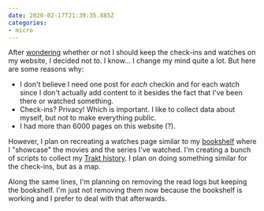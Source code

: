 ```yaml
---
date: 2020-02-17T21:39:35.885Z
categories:
- micro
---
```


After [wondering](/2020/02/17/n4) whether or not I should keep the check-ins and watches on my website, I decided not to. I know... I change my mind quite a lot. But here are some reasons why:

- I don't believe I need one post for _each_ checkin and for each watch since I don't actually add content to it besides the fact that I've been there or watched something.
- Check-ins? Privacy! Which is important. I like to collect data about myself, but not to make everything public.
- I had more than 6000 pages on this website (?).

However, I plan on recreating a watches page similar to my [bookshelf](/readings/) where I "showcase" the movies and the series I've watched. I'm creating a bunch of scripts to collect my [Trakt history](https://github.com/hacdias/trakt-collector). I plan on doing something similar for the check-ins, but as a map.

Along the same lines, I'm planning on removing the read logs but keeping the bookshelf. I'm just not removing them now because the bookshelf is working and I prefer to deal with that afterwards.
